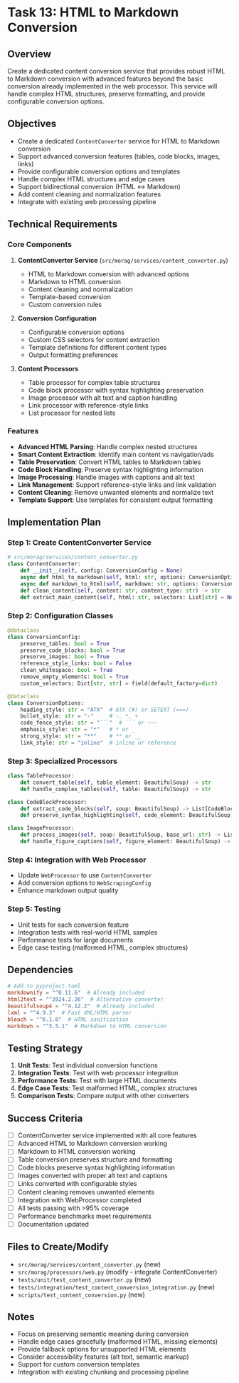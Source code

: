 # Task 13: HTML to Markdown Conversion

## Overview
Create a dedicated content conversion service that provides robust HTML to Markdown conversion with advanced features beyond the basic conversion already implemented in the web processor. This service will handle complex HTML structures, preserve formatting, and provide configurable conversion options.

## Objectives
- Create a dedicated `ContentConverter` service for HTML to Markdown conversion
- Support advanced conversion features (tables, code blocks, images, links)
- Provide configurable conversion options and templates
- Handle complex HTML structures and edge cases
- Support bidirectional conversion (HTML ↔ Markdown)
- Add content cleaning and normalization features
- Integrate with existing web processing pipeline

## Technical Requirements

### Core Components
1. **ContentConverter Service** (`src/morag/services/content_converter.py`)
   - HTML to Markdown conversion with advanced options
   - Markdown to HTML conversion
   - Content cleaning and normalization
   - Template-based conversion
   - Custom conversion rules

2. **Conversion Configuration** 
   - Configurable conversion options
   - Custom CSS selectors for content extraction
   - Template definitions for different content types
   - Output formatting preferences

3. **Content Processors**
   - Table processor for complex table structures
   - Code block processor with syntax highlighting preservation
   - Image processor with alt text and caption handling
   - Link processor with reference-style links
   - List processor for nested lists

### Features
- **Advanced HTML Parsing**: Handle complex nested structures
- **Smart Content Extraction**: Identify main content vs navigation/ads
- **Table Preservation**: Convert HTML tables to Markdown tables
- **Code Block Handling**: Preserve syntax highlighting information
- **Image Processing**: Handle images with captions and alt text
- **Link Management**: Support reference-style links and link validation
- **Content Cleaning**: Remove unwanted elements and normalize text
- **Template Support**: Use templates for consistent output formatting

## Implementation Plan

### Step 1: Create ContentConverter Service
```python
# src/morag/services/content_converter.py
class ContentConverter:
    def __init__(self, config: ConversionConfig = None)
    async def html_to_markdown(self, html: str, options: ConversionOptions = None) -> ConversionResult
    async def markdown_to_html(self, markdown: str, options: ConversionOptions = None) -> ConversionResult
    def clean_content(self, content: str, content_type: str) -> str
    def extract_main_content(self, html: str, selectors: List[str] = None) -> str
```

### Step 2: Configuration Classes
```python
@dataclass
class ConversionConfig:
    preserve_tables: bool = True
    preserve_code_blocks: bool = True
    preserve_images: bool = True
    reference_style_links: bool = False
    clean_whitespace: bool = True
    remove_empty_elements: bool = True
    custom_selectors: Dict[str, str] = field(default_factory=dict)

@dataclass
class ConversionOptions:
    heading_style: str = "ATX"  # ATX (#) or SETEXT (===)
    bullet_style: str = "-"     # -, *, +
    code_fence_style: str = "```"  # ``` or ~~~
    emphasis_style: str = "*"   # * or _
    strong_style: str = "**"    # ** or __
    link_style: str = "inline"  # inline or reference
```

### Step 3: Specialized Processors
```python
class TableProcessor:
    def convert_table(self, table_element: BeautifulSoup) -> str
    def handle_complex_tables(self, table: BeautifulSoup) -> str

class CodeBlockProcessor:
    def extract_code_blocks(self, soup: BeautifulSoup) -> List[CodeBlock]
    def preserve_syntax_highlighting(self, code_element: BeautifulSoup) -> str

class ImageProcessor:
    def process_images(self, soup: BeautifulSoup, base_url: str) -> List[ImageInfo]
    def handle_figure_captions(self, figure_element: BeautifulSoup) -> str
```

### Step 4: Integration with Web Processor
- Update `WebProcessor` to use `ContentConverter`
- Add conversion options to `WebScrapingConfig`
- Enhance markdown output quality

### Step 5: Testing
- Unit tests for each conversion feature
- Integration tests with real-world HTML samples
- Performance tests for large documents
- Edge case testing (malformed HTML, complex structures)

## Dependencies
```toml
# Add to pyproject.toml
markdownify = "^0.11.6"  # Already included
html2text = "^2024.2.26"  # Alternative converter
beautifulsoup4 = "^4.12.2"  # Already included
lxml = "^4.9.3"  # Fast XML/HTML parser
bleach = "^6.1.0"  # HTML sanitization
markdown = "^3.5.1"  # Markdown to HTML conversion
```

## Testing Strategy
1. **Unit Tests**: Test individual conversion functions
2. **Integration Tests**: Test with web processor integration
3. **Performance Tests**: Test with large HTML documents
4. **Edge Case Tests**: Test malformed HTML, complex structures
5. **Comparison Tests**: Compare output with other converters

## Success Criteria
- [ ] ContentConverter service implemented with all core features
- [ ] Advanced HTML to Markdown conversion working
- [ ] Markdown to HTML conversion working
- [ ] Table conversion preserves structure and formatting
- [ ] Code blocks preserve syntax highlighting information
- [ ] Images converted with proper alt text and captions
- [ ] Links converted with configurable styles
- [ ] Content cleaning removes unwanted elements
- [ ] Integration with WebProcessor completed
- [ ] All tests passing with >95% coverage
- [ ] Performance benchmarks meet requirements
- [ ] Documentation updated

## Files to Create/Modify
- `src/morag/services/content_converter.py` (new)
- `src/morag/processors/web.py` (modify - integrate ContentConverter)
- `tests/unit/test_content_converter.py` (new)
- `tests/integration/test_content_conversion_integration.py` (new)
- `scripts/test_content_conversion.py` (new)

## Notes
- Focus on preserving semantic meaning during conversion
- Handle edge cases gracefully (malformed HTML, missing elements)
- Provide fallback options for unsupported HTML elements
- Consider accessibility features (alt text, semantic markup)
- Support for custom conversion templates
- Integration with existing chunking and processing pipeline
